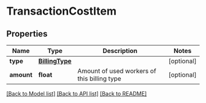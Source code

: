 # TransactionCostItem

## Properties
Name | Type | Description | Notes
------------ | ------------- | ------------- | -------------
**type** | [**BillingType**](BillingType.md) |  | [optional] 
**amount** | **float** | Amount of used workers of this billing type | [optional] 

[[Back to Model list]](../README.md#documentation-for-models) [[Back to API list]](../README.md#documentation-for-api-endpoints) [[Back to README]](../README.md)


